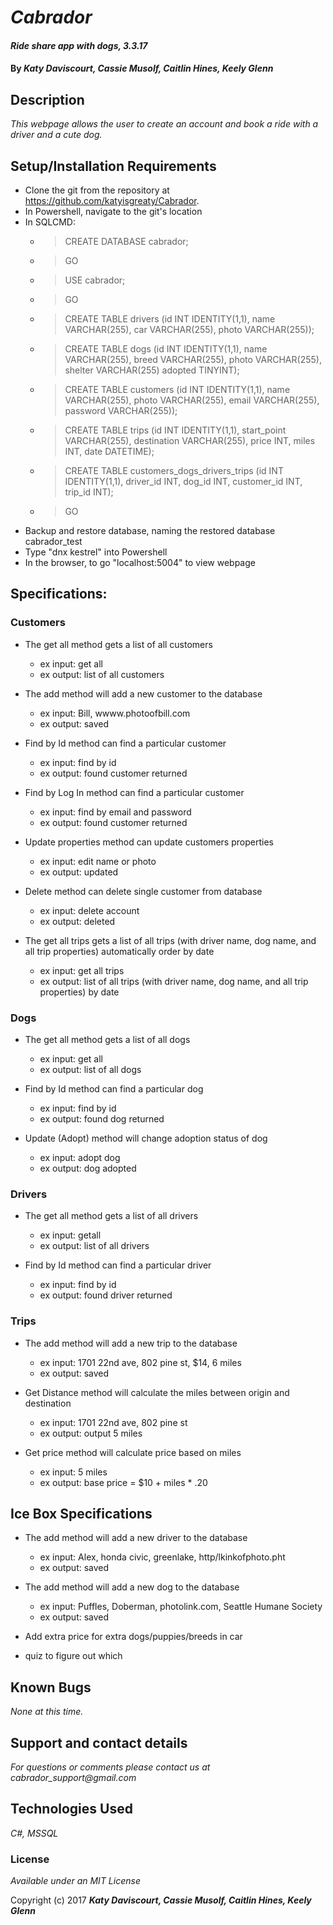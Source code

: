 # _Cabrador_

#### _Ride share app with dogs, 3.3.17_

#### By _**Katy Daviscourt, Cassie Musolf, Caitlin Hines, Keely Glenn**_

## Description

_This webpage allows the user to create an account and book a ride with a driver and a cute dog._
 
## Setup/Installation Requirements

* Clone the git from the repository at https://github.com/katyisgreaty/Cabrador.
* In Powershell, navigate to the git's location
* In SQLCMD:
    * > CREATE DATABASE cabrador;
    * > GO
    * > USE cabrador;
    * > GO
    * > CREATE TABLE drivers (id INT IDENTITY(1,1), name VARCHAR(255), car VARCHAR(255), photo VARCHAR(255));
    * > CREATE TABLE dogs (id INT IDENTITY(1,1), name VARCHAR(255), breed VARCHAR(255), photo VARCHAR(255), shelter VARCHAR(255) adopted TINYINT);
    * > CREATE TABLE customers (id INT IDENTITY(1,1), name VARCHAR(255), photo VARCHAR(255), email VARCHAR(255), password VARCHAR(255));
    * > CREATE TABLE trips (id INT IDENTITY(1,1), start_point VARCHAR(255), destination VARCHAR(255), price INT, miles INT, date DATETIME);
    * > CREATE TABLE customers_dogs_drivers_trips (id INT IDENTITY(1,1), driver_id INT, dog_id INT, customer_id INT, trip_id INT);
    * > GO
* Backup and restore database, naming the restored database cabrador_test
* Type "dnx kestrel" into Powershell
* In the browser, to go "localhost:5004" to view webpage


## Specifications:

### Customers

* The get all method gets a list of all customers
  * ex input: get all
  * ex output: list of all customers

* The add method will add a new customer to the database
  * ex input: Bill, wwww.photoofbill.com
  * ex output: saved

* Find by Id method can find a particular customer
  * ex input: find by id
  * ex output: found customer returned

* Find by Log In method can find a particular customer
  * ex input: find by email and password
  * ex output: found customer returned

* Update properties method can update customers properties
  * ex input: edit name or photo
  * ex output: updated

* Delete method can delete single customer from database
  * ex input: delete account
  * ex output: deleted

* The get all trips gets a list of all trips (with driver name, dog name, and all trip properties) automatically order by date
  * ex input: get all trips
  * ex output: list of all trips (with driver name, dog name, and all trip properties) by date


### Dogs
* The get all method gets a list of all dogs
  * ex input: get all
  * ex output: list of all dogs

* Find by Id method can find a particular dog
  * ex input: find by id
  * ex output: found dog returned

* Update (Adopt) method will change adoption status of dog
  * ex input: adopt dog
  * ex output: dog adopted


### Drivers
* The get all method gets a list of all drivers
  * ex input: getall
  * ex output: list of all drivers

* Find by Id method can find a particular driver
  * ex input: find by id
  * ex output: found driver returned

### Trips

* The add method will add a new trip to the database
  * ex input: 1701 22nd ave, 802 pine st, $14, 6 miles
  * ex output: saved

* Get Distance method will calculate the miles between origin and destination
  * ex input: 1701 22nd ave, 802 pine st
  * ex output: output 5 miles

* Get price method will calculate price based on miles
  * ex input: 5 miles
  * ex output: base price = $10 + miles * .20



## Ice Box Specifications


  * The add method will add a new driver to the database
    * ex input: Alex, honda civic, greenlake, http/lkinkofphoto.pht
    * ex output: saved

  * The add method will add a new dog to the database
    * ex input: Puffles, Doberman, photolink.com, Seattle Humane Society
    * ex output: saved

  * Add extra price for extra dogs/puppies/breeds in car

  * quiz to figure out which




## Known Bugs

_None at this time._

## Support and contact details

_For questions or comments please contact us at cabrador_support@gmail.com_


## Technologies Used

_C#, MSSQL_

### License

*Available under an MIT License*

Copyright (c) 2017 **_Katy Daviscourt, Cassie Musolf, Caitlin Hines, Keely Glenn_**

